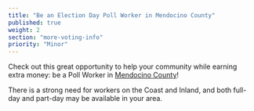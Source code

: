 ```yaml
---
title: "Be an Election Day Poll Worker in Mendocino County"
published: true
weight: 2
section: "more-voting-info"
priority: "Minor"
---
```


Check out this great opportunity to help your community while earning extra money: be a Poll Worker in [Mendocino County](https://www.mendocinocounty.org/government/assessor-county-clerk-recorder-elections/elections/become-an-election-officer)!

There is a strong need for workers on the Coast and Inland, and both full-day and part-day may be available in your area.  
